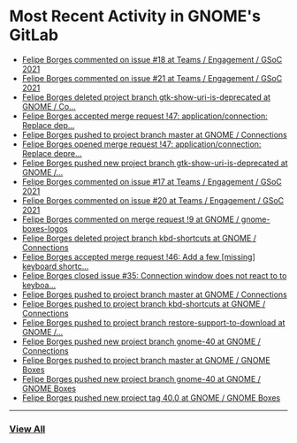 # Most Recent Activity in GNOME's GitLab

<!-- BLOG-POST-LIST:START -->
- [Felipe Borges commented on issue #18 at Teams / Engagement / GSoC 2021](https://gitlab.gnome.org/Teams/Engagement/gsoc-2021/-/issues/18#note_1065683)
- [Felipe Borges commented on issue #21 at Teams / Engagement / GSoC 2021](https://gitlab.gnome.org/Teams/Engagement/gsoc-2021/-/issues/21#note_1065656)
- [Felipe Borges deleted project branch gtk-show-uri-is-deprecated at GNOME / Co...](https://gitlab.gnome.org/GNOME/connections/-/commits/gtk-show-uri-is-deprecated)
- [Felipe Borges accepted merge request !47: application/connection: Replace dep...](https://gitlab.gnome.org/GNOME/connections/-/merge_requests/47)
- [Felipe Borges pushed to project branch master at GNOME / Connections](https://gitlab.gnome.org/GNOME/connections/-/commit/06c10956d383c342b788d9855d21ad336aed07be)
- [Felipe Borges opened merge request !47: application/connection: Replace depre...](https://gitlab.gnome.org/GNOME/connections/-/merge_requests/47)
- [Felipe Borges pushed new project branch gtk-show-uri-is-deprecated at GNOME /...](https://gitlab.gnome.org/GNOME/connections/-/commits/gtk-show-uri-is-deprecated)
- [Felipe Borges commented on issue #17 at Teams / Engagement / GSoC 2021](https://gitlab.gnome.org/Teams/Engagement/gsoc-2021/-/issues/17#note_1063722)
- [Felipe Borges commented on issue #20 at Teams / Engagement / GSoC 2021](https://gitlab.gnome.org/Teams/Engagement/gsoc-2021/-/issues/20#note_1063720)
- [Felipe Borges commented on merge request !9 at GNOME / gnome-boxes-logos](https://gitlab.gnome.org/GNOME/gnome-boxes-logos/-/merge_requests/9#note_1063719)
- [Felipe Borges deleted project branch kbd-shortcuts at GNOME / Connections](https://gitlab.gnome.org/GNOME/connections/-/commits/kbd-shortcuts)
- [Felipe Borges accepted merge request !46: Add a few [missing] keyboard shortc...](https://gitlab.gnome.org/GNOME/connections/-/merge_requests/46)
- [Felipe Borges closed issue #35: Connection window does not react to to keyboa...](https://gitlab.gnome.org/GNOME/connections/-/issues/35)
- [Felipe Borges pushed to project branch master at GNOME / Connections](https://gitlab.gnome.org/GNOME/connections/-/compare/173c82e032624f16096d7429564045fc056c6cc4...a5f9268bcda7378bd193ebb6f77927059e68762f)
- [Felipe Borges pushed to project branch kbd-shortcuts at GNOME / Connections](https://gitlab.gnome.org/GNOME/connections/-/compare/8bdaa03d12ee9edc568594d5fff78c467996b731...a5f9268bcda7378bd193ebb6f77927059e68762f)
- [Felipe Borges pushed to project branch restore-support-to-download at GNOME /...](https://gitlab.gnome.org/GNOME/gnome-boxes/-/compare/803654ab30eacbd42d6c5d7bfe3e993ee0ed35d2...142c25bfcaa40f24bd5e27aa53a172fa85a7a1f0)
- [Felipe Borges pushed new project branch gnome-40 at GNOME / Connections](https://gitlab.gnome.org/GNOME/connections/-/commits/gnome-40)
- [Felipe Borges pushed to project branch master at GNOME / GNOME Boxes](https://gitlab.gnome.org/GNOME/gnome-boxes/-/commit/39c3d76ad1faf2c99c212cd6f49170266b331b3e)
- [Felipe Borges pushed new project branch gnome-40 at GNOME / GNOME Boxes](https://gitlab.gnome.org/GNOME/gnome-boxes/-/commits/gnome-40)
- [Felipe Borges pushed new project tag 40.0 at GNOME / GNOME Boxes](https://gitlab.gnome.org/GNOME/gnome-boxes/-/commits/40.0)
<!-- BLOG-POST-LIST:END -->

___

### [View All](https://gitlab.gnome.org/users/felipeborges/activity)
